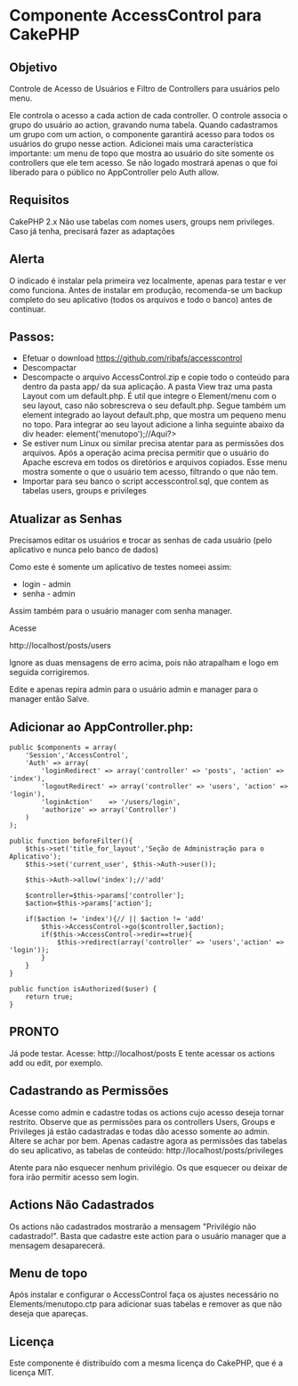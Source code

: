 # Componente AccessControl para CakePHP

## Objetivo 

Controle de Acesso de Usuários e Filtro de Controllers para usuários pelo menu.

Ele controla o acesso a cada action de cada controller.
O controle associa o grupo do usuário ao action, gravando numa tabela. Quando cadastramos um grupo com um action, o componente garantirá acesso para todos os usuários do grupo nesse action.
Adicionei mais uma característica importante: um menu de topo que mostra ao usuário do site somente os controllers que ele tem acesso. Se não logado mostrará apenas o que foi liberado para o público no AppController pelo Auth allow.


## Requisitos

CakePHP 2.x
Não use tabelas com nomes users, groups nem privileges. Caso já tenha, precisará fazer as adaptações


## Alerta

O indicado é instalar pela primeira vez localmente, apenas para testar e ver como funciona.
Antes de instalar em produção, recomenda-se um backup completo do seu aplicativo (todos os arquivos e todo o banco) antes de continuar.


## Passos:

- Efetuar o download
	https://github.com/ribafs/accesscontrol
- Descompactar
- Descompacte o arquivo AccessControl.zip e copie todo o conteúdo para dentro da pasta app/ da sua aplicação. A pasta View traz uma pasta Layout com um default.php. É util que integre o Element/menu com o seu layout, caso não sobrescreva o seu default.php. Segue também um element integrado ao layout default.php, que mostra um pequeno menu no topo. Para integrar ao seu layout adicione a linha seguinte abaixo da div header:
			<?php echo $this->element('menutopo');//Aqui?>
- Se estiver num Linux ou similar precisa atentar para as permissões dos arquivos. Após a operação acima precisa permitir que o usuário do Apache escreva em todos os diretórios e arquivos copiados.
	Esse menu mostra somente o que o usuário tem acesso, filtrando o que não tem.
- Importar para seu banco o script accesscontrol.sql, que contem as tabelas users, groups e privileges


## Atualizar as Senhas

Precisamos editar os usuários e trocar as senhas de cada usuário (pelo aplicativo e nunca pelo banco de dados)

Como este é somente um aplicativo de testes nomeei assim:

- login - admin
- senha - admin

Assim também para o usuário manager com senha manager.

Acesse

http://localhost/posts/users

Ignore as duas mensagens de erro acima, pois não atrapalham e logo em seguida corrigiremos.

Edite e apenas repira admin para o usuário admin e manager para o manager então Salve.


## Adicionar ao AppController.php:

	public $components = array(
		'Session','AccessControl',
		'Auth' => array(
		    'loginRedirect' => array('controller' => 'posts', 'action' => 'index'),
		    'logoutRedirect' => array('controller' => 'users', 'action' => 'login'),
			'loginAction'    => '/users/login',
		    'authorize' => array('Controller')
		)
	);

	public function beforeFilter(){
		$this->set('title_for_layout','Seção de Administração para o Aplicativo');
		$this->set('current_user', $this->Auth->user());

        $this->Auth->allow('index');//'add'

		$controller=$this->params['controller']; 
		$action=$this->params['action']; 

		if($action != 'index'){// || $action != 'add'
			$this->AccessControl->go($controller,$action); 		 
			if($this->AccessControl->redir==true){ 
				$this->redirect(array('controller' => 'users','action' => 'login'));
			}
		}
	} 

	public function isAuthorized($user) {
		return true;
	}



## PRONTO

Já pode testar. Acesse:
http://localhost/posts
E tente acessar os actions add ou edit, por exemplo.


## Cadastrando as Permissões

Acesse como admin e cadastre todas os actions cujo acesso deseja tornar restrito.
Observe que as permissões para os controllers Users, Groups e Privileges já estão cadastradas e todas dão acesso somente ao admin. Altere se achar por bem.
Apenas cadastre agora as permissões das tabelas do seu aplicativo, as tabelas de conteúdo:
http://localhost/posts/privileges

Atente para não esquecer nenhum privilégio. Os que esquecer ou deixar de fora irão permitir acesso sem login.


## Actions Não Cadastrados

Os actions não cadastrados mostrarão a mensagem "Privilégio não cadastrado!".
Basta que cadastre este action para o usuário manager que a mensagem desaparecerá.


## Menu de topo

Após instalar e configurar o AccessControl faça os ajustes necessário no Elements/menutopo.ctp para adicionar suas tabelas e remover as que não deseja que apareças.


## Licença

Este componente é distribuído com a mesma licença do CakePHP, que é a licença MIT.

